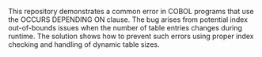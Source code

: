 This repository demonstrates a common error in COBOL programs that use the OCCURS DEPENDING ON clause.  The bug arises from potential index out-of-bounds issues when the number of table entries changes during runtime. The solution shows how to prevent such errors using proper index checking and handling of dynamic table sizes.